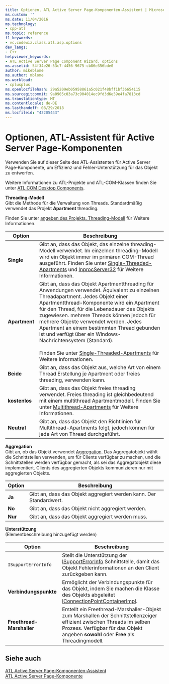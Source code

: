 ```yaml
---
title: Optionen, ATL Active Server Page-Komponenten-Assistent | Microsoft-Dokumentation
ms.custom: ''
ms.date: 11/04/2016
ms.technology:
- cpp-atl
ms.topic: reference
f1_keywords:
- vc.codewiz.class.atl.asp.options
dev_langs:
- C++
helpviewer_keywords:
- ATL Active Server Page Component Wizard, options
ms.assetid: 54f34e26-53c7-4456-9675-cb86e356bde0
author: mikeblome
ms.author: mblome
ms.workload:
- cplusplus
ms.openlocfilehash: 29a5209eb05958861a5c021f48bff1bf36654115
ms.sourcegitcommit: 9a0905c03a73c904014ec9fd3d6e59e4fa7813cd
ms.translationtype: MT
ms.contentlocale: de-DE
ms.lasthandoff: 08/29/2018
ms.locfileid: "43205443"
---
```

# <a name="options-atl-active-server-page-component-wizard"></a>Optionen, ATL-Assistent für Active Server Page-Komponenten
Verwenden Sie auf dieser Seite des ATL-Assistenten für Active Server Page-Komponente, um Effizienz und Fehler-Unterstützung für das Objekt zu entwerfen.  
  
 Weitere Informationen zu ATL-Projekte und ATL-COM-Klassen finden Sie unter [ATL COM Desktop Components](../../atl/atl-com-desktop-components.md).  
  
 **Threading-Modell**  
 Gibt die Methode für die Verwaltung von Threads. Standardmäßig verwendet das Projekt **Apartment** threading.  
  
 Finden Sie unter [angeben des Projekts. Threading-Modell](../../atl/specifying-the-threading-model-for-a-project-atl.md) für Weitere Informationen.  
  
|Option|Beschreibung|  
|------------|-----------------|  
|**Single**|Gibt an, dass das Objekt, das einzelne threading-Modell verwendet. Im einzelnen threading-Modell wird ein Objekt immer im primären COM-Thread ausgeführt. Finden Sie unter [Single-Threaded-Apartments](/windows/desktop/com/single-threaded-apartments) und [InprocServer32](/windows/desktop/com/inprocserver32) für Weitere Informationen.|  
|**Apartment**|Gibt an, dass das Objekt Apartmentthreading für Anwendungen verwendet. Äquivalent zu einzelnen Threadapartment. Jedes Objekt einer Apartmentthread-Komponente wird ein Apartment für den Thread, für die Lebensdauer des Objekts zugewiesen. mehrere Threads können jedoch für mehrere Objekte verwendet werden. Jedes Apartment an einem bestimmten Thread gebunden ist und verfügt über ein Windows-Nachrichtensystem (Standard).<br /><br /> Finden Sie unter [Single-Threaded-Apartments](/windows/desktop/com/single-threaded-apartments) für Weitere Informationen.|  
|**Beide**|Gibt an, dass das Objekt aus, welche Art von einem Thread Erstellung je Apartment oder freies threading, verwenden kann.|  
|**kostenlos**|Gibt an, dass das Objekt freies threading verwendet. Freies threading ist gleichbedeutend mit einem multithread Apartmentmodell. Finden Sie unter [Multithread-Apartments](/windows/desktop/com/multithreaded-apartments) für Weitere Informationen.|  
|**Neutral**|Gibt an, dass das Objekt den Richtlinien für Multithread-Apartments folgt, jedoch können für jede Art von Thread durchgeführt.|  
  
 **Aggregation**  
 Gibt an, ob das Objekt verwendet [Aggregation](/windows/desktop/com/aggregation). Das Aggregatobjekt wählt die Schnittstellen verwenden, um für Clients verfügbar zu machen, und die Schnittstellen werden verfügbar gemacht, als sei das Aggregatobjekt diese implementiert. Clients des aggregierten Objekts kommunizieren nur mit aggregierten Objekts.  
  
|Option|Beschreibung|  
|------------|-----------------|  
|**Ja**|Gibt an, dass das Objekt aggregiert werden kann. Der Standardwert.|  
|**No**|Gibt an, dass das Objekt nicht aggregiert werden.|  
|**Nur**|Gibt an, dass das Objekt aggregiert werden muss.|  
  
 **Unterstützung**  
 (Elementbeschreibung hinzugefügt werden)  
  
|Option|Beschreibung|  
|------------|-----------------|  
|`ISupportErrorInfo`|Stellt die Unterstützung der [ISupportErrorInfo](../../atl/reference/isupporterrorinfoimpl-class.md) Schnittstelle, damit das Objekt Fehlerinformationen an den Client zurückgeben kann.|  
|**Verbindungspunkte**|Ermöglicht der Verbindungspunkte für das Objekt, indem Sie machen die Klasse des Objekts abgeleitet [IConnectionPointContainerImpl](../../atl/reference/iconnectionpointcontainerimpl-class.md).|  
|**Freethread-Marshaller**|Erstellt ein Freethread-Marshaller-Objekt zum Marshallen der Schnittstellenzeiger effizient zwischen Threads im selben Prozess. Verfügbar für das Objekt angeben **sowohl** oder **Free** als Threadingmodell.|  
  
## <a name="see-also"></a>Siehe auch  
 [ATL Active Server Page-Komponenten-Assistent](../../atl/reference/atl-active-server-page-component-wizard.md)   
 [ATL Active Server Page-Komponente](../../atl/reference/adding-an-atl-active-server-page-component.md)

